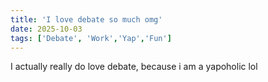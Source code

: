 ```yaml
---
title: 'I love debate so much omg'
date: 2025-10-03
tags: ['Debate', 'Work','Yap','Fun']
---
```

I actually really do love debate, because i am a yapoholic lol
